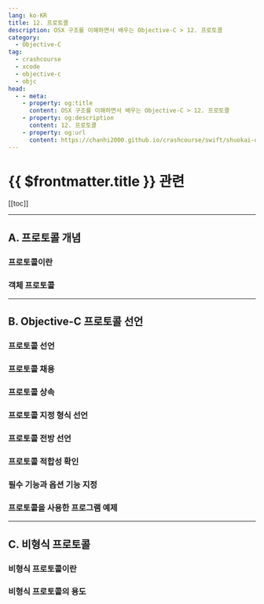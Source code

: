 ```yaml
---
lang: ko-KR
title: 12. 프로토콜
description: OSX 구조를 이해하면서 배우는 Objective-C > 12. 프로토콜
category:
  - Objective-C
tag: 
  - crashcourse
  - xcode
  - objective-c
  - objc
head:
  - - meta:
    - property: og:title
      content: OSX 구조를 이해하면서 배우는 Objective-C > 12. 프로토콜
    - property: og:description
      content: 12. 프로토콜
    - property: og:url
      content: https://chanhi2000.github.io/crashcourse/swift/shuokai-objc/12.html
---
```


# {{ $frontmatter.title }} 관련

[[toc]]

---

## A. 프로토콜 개념

### 프로토콜이란

### 객체 프로토콜


---

## B. Objective-C 프로토콜 선언

### 프로토콜 선언

### 프로토콜 채용

### 프로토콜 상속

### 프로토콜 지정 형식 선언

### 프로토콜 전방 선언

### 프로토콜 적합성 확인

### 필수 기능과 옵션 기능 지정

### 프로토콜을 사용한 프로그램 예제


---

## C. 비형식 프로토콜

### 비형식 프로토콜이란

### 비형식 프로토콜의 용도


<TagLinks />